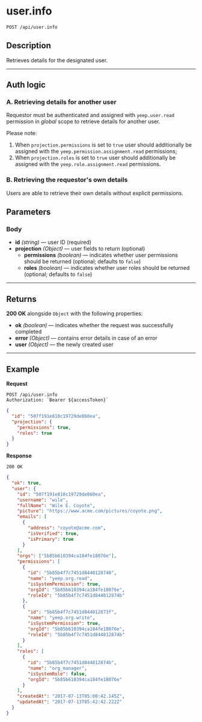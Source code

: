 # user.info

`POST /api/user.info`

## Description

Retrieves details for the designated user.

---

## Auth logic

### A. Retrieving details for another user

Requestor must be authenticated and assigned with `yeep.user.read` permission in _global_ scope to retrieve details for another user.

Please note:

1. When `projection.permissions` is set to `true` user should additionally be assigned with the `yeep.permission.assignment.read` permissions;
2. When `projection.roles` is set to `true` user should additionally be assigned with the `yeep.role.assignment.read` permissions.

### B. Retrieving the requestor's own details

Users are able to retrieve their own details without explicit permissions.

## Parameters

### Body

- **id** _(string)_ — user ID (required)
- **projection** _(Object)_ — user fields to return (optional)
  - **permissions** _(boolean)_ — indicates whether user permissions should be returned (optional; defaults to `false`)
  - **roles** _(boolean)_ — indicates whether user roles should be returned (optional; defaults to `false`)

---

## Returns

**200 OK** alongside `Object` with the following properties:

- **ok** _(boolean)_ — indicates whether the request was successfully completed
- **error** _(Object)_ — contains error details in case of an error
- **user** _(Object)_ — the newly created user

---

## Example

**Request**

```
POST /api/user.info
Authorization: `Bearer ${accessToken}`
```

```json
{
  "id": "507f191e810c19729de860ea",
  "projection": {
    "permissions": true,
    "roles": true
  }
}
```

**Response**

`200 OK`

```json
{
  "ok": true,
  "user": {
    "id": "507f191e810c19729de860ea",
    "username": "wile",
    "fullName": "Wile E. Coyote",
    "picture": "https://www.acme.com/pictures/coyote.png",
    "emails": [
      {
        "address": "coyote@acme.com",
        "isVerified": true,
        "isPrimary": true
      }
    ],
    "orgs": ["5b85b610394ca184fe18076e"],
    "permissions": [
      {
        "id": "5b85b4f7c7451d8448128740",
        "name": "yeep.org.read",
        "isSystemPermission": true,
        "orgId": "5b85b610394ca184fe18076e",
        "roleId": "5b85b4f7c7451d844812874b"
      },
      {
        "id": "5b85b4f7c7451d844812873f",
        "name": "yeep.org.write",
        "isSystemPermission": true,
        "orgId": "5b85b610394ca184fe18076e",
        "roleId": "5b85b4f7c7451d844812874b"
      }
    ],
    "roles": [
      {
        "id": "5b85b4f7c7451d844812874b",
        "name": "org_manager",
        "isSystemRole": false,
        "orgId": "5b85b610394ca184fe18076e"
      }
    ],
    "createdAt": "2017-07-13T05:00:42.145Z",
    "updatedAt": "2017-07-13T05:42:42.222Z"
  }
}
```
